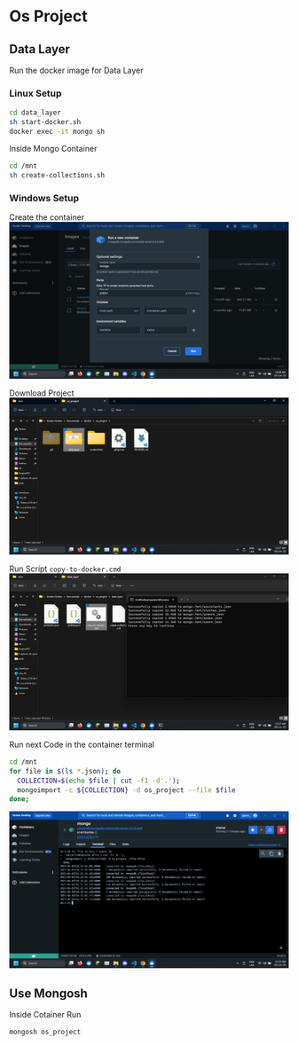 # Os Project


## Data Layer

Run the docker image for Data Layer

### Linux Setup

```sh
cd data_layer
sh start-docker.sh
docker exec -it mongo sh
```

Inside Mongo Container

```sh
cd /mnt
sh create-collections.sh
```

### Windows Setup

Create the container
![](./screenshots/data/01-create-container.png)

Download Project
![](./screenshots/data/02_download_project.png)

Run Script `copy-to-docker.cmd`
![](./screenshots/data/03_execute_script.png)

Run next Code in the container terminal
```sh
cd /mnt
for file in $(ls *.json); do
  COLLECTION=$(echo $file | cut -f1 -d'.');
  mongoimport -c ${COLLECTION} -d os_project --file $file
done;
```
![](./screenshots/data/04_execute_code.png)

## Use Mongosh

Inside Cotainer Run

```sh
mongosh os_project
```